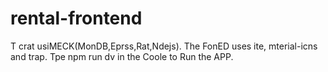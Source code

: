 # rental-frontend
T
crat usiMECK(MonDB,Eprss,Rat,Ndejs).
The FonED uses ite, mterial-icns and trap.
Tpe npm run dv in the Coole to Run the APP.
